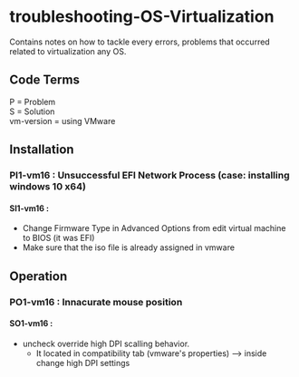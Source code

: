 # troubleshooting-OS-Virtualization
Contains notes on how to tackle every errors, problems that occurred related to virtualization any OS.

## Code Terms
P          = Problem  
S          = Solution  
vm-version = using VMware


## Installation

### PI1-vm16     : Unsuccessful EFI Network Process  (case: installing windows 10 x64)
#### SI1-vm16    :
* Change Firmware Type in Advanced Options from edit virtual machine to BIOS (it was EFI)
* Make sure that the iso file is already assigned in vmware

## Operation

### PO1-vm16     : Innacurate mouse position
#### SO1-vm16    : 
* uncheck override high DPI scalling behavior.
    * It located in compatibility tab (vmware's properties) --> inside change high DPI settings

